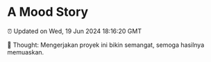 # A Mood Story

⏰ Updated on Wed, 19 Jun 2024 18:16:20 GMT

💭 Thought: Mengerjakan proyek ini bikin semangat, semoga hasilnya memuaskan.


